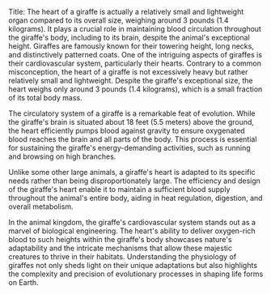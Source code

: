 Title: The heart of a giraffe is actually a relatively small and lightweight organ compared to its overall size, weighing around 3 pounds (1.4 kilograms). It plays a crucial role in maintaining blood circulation throughout the giraffe's body, including to its brain, despite the animal's exceptional height.
Giraffes are famously known for their towering height, long necks, and distinctively patterned coats. One of the intriguing aspects of giraffes is their cardiovascular system, particularly their hearts. Contrary to a common misconception, the heart of a giraffe is not excessively heavy but rather relatively small and lightweight. Despite the giraffe's exceptional size, the heart weighs only around 3 pounds (1.4 kilograms), which is a small fraction of its total body mass.

The circulatory system of a giraffe is a remarkable feat of evolution. While the giraffe's brain is situated about 18 feet (5.5 meters) above the ground, the heart efficiently pumps blood against gravity to ensure oxygenated blood reaches the brain and all parts of the body. This process is essential for sustaining the giraffe's energy-demanding activities, such as running and browsing on high branches.

Unlike some other large animals, a giraffe's heart is adapted to its specific needs rather than being disproportionately large. The efficiency and design of the giraffe's heart enable it to maintain a sufficient blood supply throughout the animal's entire body, aiding in heat regulation, digestion, and overall metabolism.

In the animal kingdom, the giraffe's cardiovascular system stands out as a marvel of biological engineering. The heart's ability to deliver oxygen-rich blood to such heights within the giraffe's body showcases nature's adaptability and the intricate mechanisms that allow these majestic creatures to thrive in their habitats. Understanding the physiology of giraffes not only sheds light on their unique adaptations but also highlights the complexity and precision of evolutionary processes in shaping life forms on Earth.